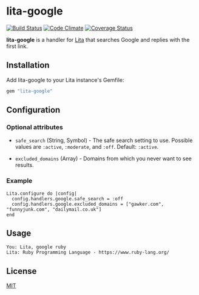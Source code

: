 # lita-google

[![Build Status](https://travis-ci.org/jimmycuadra/lita-google.png?branch=master)](https://travis-ci.org/jimmycuadra/lita-google)
[![Code Climate](https://codeclimate.com/github/jimmycuadra/lita-google.png)](https://codeclimate.com/github/jimmycuadra/lita-google)
[![Coverage Status](https://coveralls.io/repos/jimmycuadra/lita-google/badge.png)](https://coveralls.io/r/jimmycuadra/lita-google)

**lita-google** is a handler for [Lita](http://lita.io/) that searches Google and replies with the first link.

## Installation

Add lita-google to your Lita instance's Gemfile:

``` ruby
gem "lita-google"
```

## Configuration

### Optional attributes

* `safe_search` (String, Symbol) - The safe search setting to use. Possible values are `:active`, `:moderate`, and `:off`. Default: `:active`.

* `excluded_domains` (Array<String>) - Domains from which you never want to see results.

### Example

```
Lita.configure do |config|
  config.handlers.google.safe_search = :off
  config.handlers.google.excluded_domains = ["gawker.com", "funnyjunk.com", "dailymail.co.uk"]
end
```

## Usage

```
You: Lita, google ruby
Lita: Ruby Programming Language - https://www.ruby-lang.org/
```

## License

[MIT](http://opensource.org/licenses/MIT)

